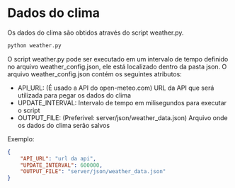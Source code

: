 # Dados do clima
Os dados do clima são obtidos através do script weather.py.  
```bash
python weather.py
```
O script weather.py pode ser executado em um intervalo de tempo definido no arquivo weather_config.json, ele está localizado dentro da pasta json.
O arquivo weather_config.json contém os seguintes atributos:
- API_URL: (É usado a API do open-meteo.com)
    URL da API que será utilizada para pegar os dados do clima
- UPDATE_INTERVAL: 
    Intervalo de tempo em milisegundos para executar o script
- OUTPUT_FILE: (Preferivel: server/json/weather_data.json)
    Arquivo onde os dados do clima serão salvos

Exemplo:
```json
{
    "API_URL": "url da api",
    "UPDATE_INTERVAL": 600000,
    "OUTPUT_FILE": "server/json/weather_data.json"
}
```
